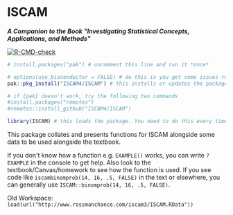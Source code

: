 ISCAM
==============
***A Companion to the Book "Investigating Statistical Concepts, Applications, and Methods"***

<!-- badges: start -->
  [![R-CMD-check](https://github.com/ISCAM4/ISCAM/actions/workflows/R-CMD-check.yaml/badge.svg)](https://github.com/ISCAM4/ISCAM/actions/workflows/R-CMD-check.yaml)
<!-- badges: end -->

```r
# install.packages("pak") # uncomment this line and run it *once*

# options(use_bioconductor = FALSE) # do this is you get some issues running the next line when connected to the eduroam network
pak::pkg_install("ISCAM4/ISCAM") # this installs or updates the package

# if {pak} doesn't work, try the following two commands
#install.packages("remotes")
#remotes::install_github("ISCAM4/ISCAM")

library(ISCAM) # this loads the package. You need to do this every time you want to use ISCAM functions
```

This package collates and presents functions for ISCAM alongside some data to be used alongside the textbook.

If you don't know how a function e.g. `EXAMPLE()` works, you can write `?EXAMPLE` in the console to get help. Also look to the textbook/Canvas/homework to see how the function is used. If you see code like `iscambinomprob(14, 16, .5, FALSE)` in the text or elsewhere, you can generally use `ISCAM::binomprob(14, 16, .5, FALSE)`.

Old Workspace: `load(url("http://www.rossmanchance.com/iscam3/ISCAM.RData"))`

<!-- 
TODO:
- [ ] Create vignette?
- [ ] Add examples
- [ ] Tests? 
-->
